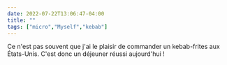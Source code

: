 ---date: 2022-07-22T13:06:47-04:00title: ""tags: ["micro","Myself","kebab"]---Ce n'est pas souvent que j'ai le plaisir de commander un kebab-frites aux États-Unis. C'est donc un déjeuner réussi aujourd'hui !